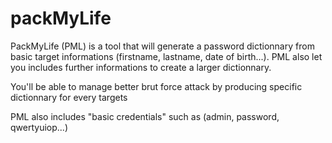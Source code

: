 # packMyLife

PackMyLife (PML) is a tool that will generate a password dictionnary from basic target informations (firstname, lastname, date of birth...). PML also let you includes further informations to create a larger dictionnary.

You'll be able to manage better brut force attack by producing specific dictionnary for every targets

PML also includes "basic credentials" such as (admin, password, qwertyuiop...)
